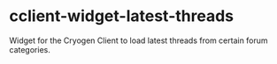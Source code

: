 # cclient-widget-latest-threads

Widget for the Cryogen Client to load latest threads from certain forum categories.

